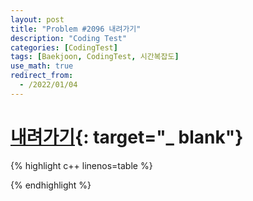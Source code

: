 ```yaml
---
layout: post
title: "Problem #2096 내려가기"
description: "Coding Test"
categories: [CodingTest]
tags: [Baekjoon, CodingTest, 시간복잡도]
use_math: true
redirect_from:
  - /2022/01/04
---
```


# [내려가기](https://www.acmicpc.net/problem/2096){: target="_ blank"}

{% highlight c++ linenos=table %} 

{% endhighlight %}
